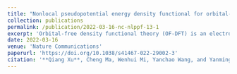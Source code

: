 ```yaml
---
title: "Nonlocal pseudopotential energy density functional for orbital-free density functional theory"
collection: publications
permalink: /publication/2022-03-16-nc-nlppf-13-1
excerpt: 'Orbital-free density functional theory (OF-DFT) is an electronic structure method that scales linearly with the number of simulated atoms, making it suitable for large-scale material simulations. It is generally considered that OF-DFT strictly requires the use of local pseudopotentials, rather than orbital-dependent nonlocal pseudopotentials, for the calculation of electron-ion interaction energies, as no orbitals are available. This is unfortunate situation since the nonlocal pseudopotentials are known to give much better transferability and calculation accuracy than local ones. We report here the development of a theoretical scheme that allows the direct use of nonlocal pseudopotentials in OF-DFT. In this scheme, a nonlocal pseudopotential energy density functional is derived by the projection of nonlocal pseudopotential onto the non-interacting density matrix (instead of “orbitals”) that can be approximated explicitly as a functional of electron density. Our development defies the belief that nonlocal pseudopotentials are not applicable to OF-DFT, leading to the creation for an alternate theoretical framework of OF-DFT that works superior to the traditional approach.'
date: 2022-03-16
venue: 'Nature Communications'
paperurl: 'https://doi.org/10.1038/s41467-022-29002-3'
citation: '**Qiang Xu**, Cheng Ma, Wenhui Mi, Yanchao Wang, and Yanming Ma, <i>Nat. Commun.</i>, 13, 1385 (2022).'
---
```

